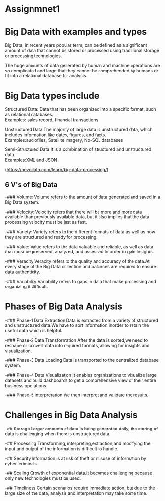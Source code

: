 # Assignmnet1
# Big Data with examples and types  
Big Data, in recent years popular term, can be defined as a significant amount of data that cannot be stored or processed using traditional storage or processing technologies.  

The huge amounts of data generated by human and machine operations are so complicated and large that they cannot be comprehended by humans or fit into a relational database for analysis.  


# Big Data types include  
Structured Data: Data that has been organized into a specific format, such as relational databases.   
Examples: sales record, financial transactions  

Unstructured Data:The majority of large data is unstructured data, which includes information like dates, figures, and facts.  
Examples:audiofiles, Satellite imagery, No-SQL databases  

Semi-Structured Data:It is a combination of structured and unstructured data.  
Examples:XML and JSON  

(https://hevodata.com/learn/big-data-processing/)

## 6 V's of Big Data
-### Volume:
Volume refers to the amount of data generated and saved in a Big Data system.

-### Velocity:
Velocity refers that there will be more and more data available than previously available data, but it also implies that the data processing velocity must be just as fast.  

-### Variety:
Variety refers to the different formats of data as well as how they are structured and ready for processing.

-### Value:
Value refers to the data valuable and reliable, as well as data that must be preserved, analyzed, and assessed in order to gain insights.

-### Veracity
Veracity refers to the quality and accuracy of the data.At every stage of the Big Data collection and balances are required to ensure data authenticity.

-### Variability
Variability refers to gaps in data that make processing and organizing it difficult.

# Phases of Big Data Analysis

-### Phase-1 Data Extraction
Data is extracted from a variety of structured and unstructured data.We have to sort information inorder to retain the useful data which is helpful.

-### Phase-2 Data Transformation
After the data is sorted,we need to reshape or convert data into required formats, allowing for insights and visualization.

-### Phase-3 Data Loading
Data is transported to the centralized database system.

-### Phase-4 Data Visualization
It enables organizations to visualize large datasets and build dashboards to get a comprehensive view of their entire business operations.

-### Phase-5 Interpretation
We then interpret and validate the results.

# Challenges in Big Data Analysis
-## Storage
Larger amounts of data is being generated daily, the storing of data is challenging when there is unstructured data.

-## Processing
Transforming, interpreting,extraction,and modifying the input and output of the information is difficult to handle.

-## Security
Information is at risk of theft or misuse of information by cyber-criminals.

-## Scaling
Growth of exponential data.It becomes challenging because only new technologies must be used.

-## Timeliness
Certain scenarios require immediate action, but due to the large size of the data, analysis and interpretation may take some time. 






